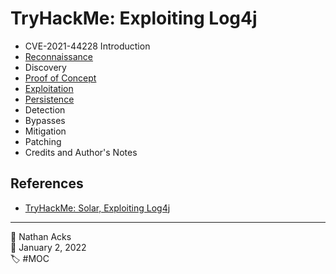 # TryHackMe: Exploiting Log4j

* CVE-2021-44228 Introduction
* [Reconnaissance](../log/2022-01-02%20TryHackMe%20-%20Complete%20Beginner%20(Supplements)%20&%20Exploiting%20Log4j.md)
* Discovery
* [Proof of Concept](../log/2022-01-02%20TryHackMe%20-%20Complete%20Beginner%20(Supplements)%20&%20Exploiting%20Log4j.md)
* [Exploitation](../log/2022-01-02%20TryHackMe%20-%20Complete%20Beginner%20(Supplements)%20&%20Exploiting%20Log4j.md)
* [Persistence](../log/2022-01-02%20TryHackMe%20-%20Complete%20Beginner%20(Supplements)%20&%20Exploiting%20Log4j.md)
* Detection
* Bypasses
* Mitigation
* Patching
* Credits and Author's Notes

## References

* [TryHackMe: Solar, Exploiting Log4j](https://tryhackme.com/room/solar)

- - - -

👤 Nathan Acks  
📅 January 2, 2022  
🏷️ #MOC
